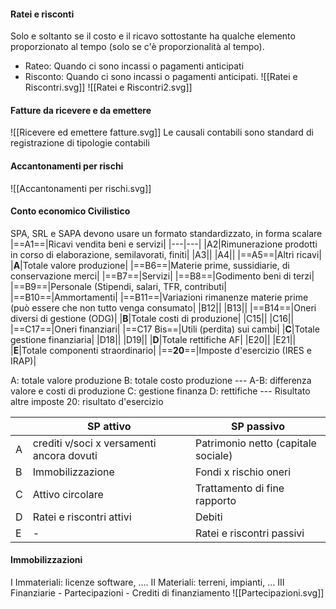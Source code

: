 #### Ratei e risconti
Solo e soltanto se il costo e il ricavo sottostante ha qualche elemento proporzionato al tempo (solo se c'è proporzionalità al tempo).
- Rateo: Quando ci sono incassi o pagamenti anticipati
- Risconto: Quando ci sono incassi o pagamenti anticipati.
![[Ratei e Riscontri.svg]]
![[Ratei e Riscontri2.svg]]
#### Fatture da ricevere e da emettere
![[Ricevere ed emettere fatture.svg]]
Le causali contabili sono standard di registrazione di tipologie contabili
#### Accantonamenti per rischi
![[Accantonamenti per rischi.svg]]
#### Conto economico Civilistico
SPA, SRL e SAPA devono usare un formato standardizzato, in forma scalare
|==A1==|Ricavi vendita beni e servizi|
|---|---|
|A2|Rimunerazione prodotti in corso di elaborazione, semilavorati, finiti|
|A3||
|A4||
|==A5==|Altri ricavi|
|**A**|Totale valore produzione|
|==B6==|Materie prime, sussidiarie, di conservazione merci|
|==B7==|Servizi|
|==B8==|Godimento beni di terzi|
|==B9==|Personale (Stipendi, salari, TFR, contributi|
|==B10==|Ammortamenti|
|==B11==|Variazioni rimanenze materie prime (può essere che non tutto venga consumato|
|B12||
|B13||
|==B14==|Oneri diversi di gestione (ODG)|
|**B**|Totale costi di produzione|
|C15||
|C16||
|==C17==|Oneri finanziari|
|==C17 Bis==|Utili (perdita) sui cambi|
|**C**|Totale gestione finanziaria|
|D18||
|D19||
|**D**|Totale rettifiche AF|
|E20||
|E21||
|**E**|Totale componenti straordinario|
|==**20**==|Imposte d'esercizio (IRES e IRAP)|

A: totale valore produzione
B: totale costo produzione
\---
A-B: differenza valore e costi di produzione
C: gestione finanza
D: rettifiche
\---
Risultato altre imposte
20: risultato d'esercizio

| |SP attivo|SP passivo|
|---|---|---|
|A|crediti v/soci x versamenti ancora dovuti|Patrimonio netto (capitale sociale)|
|B|Immobilizzazione|Fondi x rischio oneri|
|C|Attivo circolare|Trattamento di fine rapporto|
|D|Ratei e riscontri attivi|Debiti|
|E|-|Ratei e riscontri passivi|

#### Immobilizzazioni
I Immateriali: licenze software, ....
II Materiali: terreni, impianti, ...
III Finanziarie
	- Partecipazioni
	- Crediti di finanziamento
![[Partecipazioni.svg]]